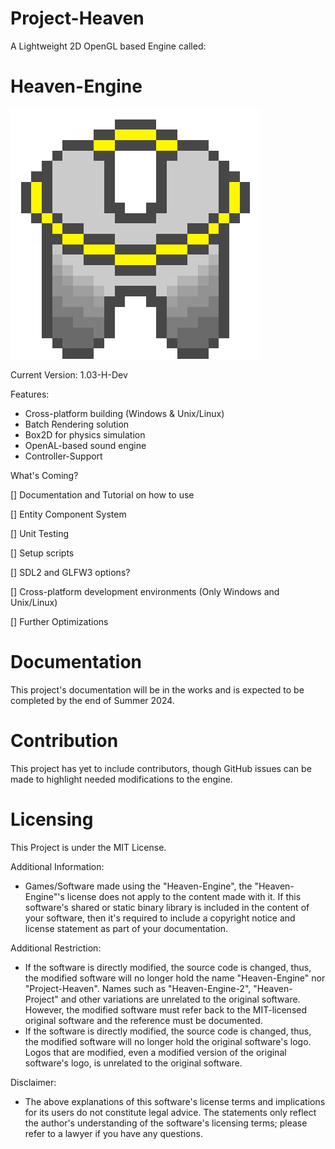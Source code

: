 # Project-Heaven
A Lightweight 2D OpenGL based Engine called:
# Heaven-Engine

![](Heaven-Engine_logo.png)

Current Version: 1.03-H-Dev

Features:

* Cross-platform building (Windows & Unix/Linux)
* Batch Rendering solution
* Box2D for physics simulation
* OpenAL-based sound engine
* Controller-Support

What's Coming?

[] Documentation and Tutorial on how to use

[] Entity Component System

[] Unit Testing 

[] Setup scripts 

[] SDL2 and GLFW3 options?

[] Cross-platform development environments (Only Windows and Unix/Linux)

[] Further Optimizations

# Documentation
This project's documentation will be in the works and is expected to be completed by the end of Summer 2024.

# Contribution
This project has yet to include contributors, though GitHub issues can be made to highlight needed modifications to the engine.

# Licensing
This Project is under the MIT License.

Additional Information:
* Games/Software made using the "Heaven-Engine", the "Heaven-Engine"'s license does not apply to the content made with it. If this software's shared or static binary library is included in
  the content of your software, then it's required to include a copyright notice and license statement as part of your documentation.

Additional Restriction:
* If the software is directly modified, the source code is changed, thus, the modified software will no longer hold the name "Heaven-Engine" nor "Project-Heaven".
  Names such as "Heaven-Engine-2", "Heaven-Project" and other variations are unrelated to the original software. However, the modified software must refer back
  to the MIT-licensed original software and the reference must be documented.
* If the software is directly modified, the source code is changed, thus, the modified software will no longer hold the original software's logo. Logos that are
  modified, even a modified version of the original software's logo, is unrelated to the original software.

Disclaimer:
* The above explanations of this software's license terms and implications for its users do not constitute legal advice. The statements only reflect the author's understanding of the software's licensing terms; please refer to a lawyer if you have any questions.
